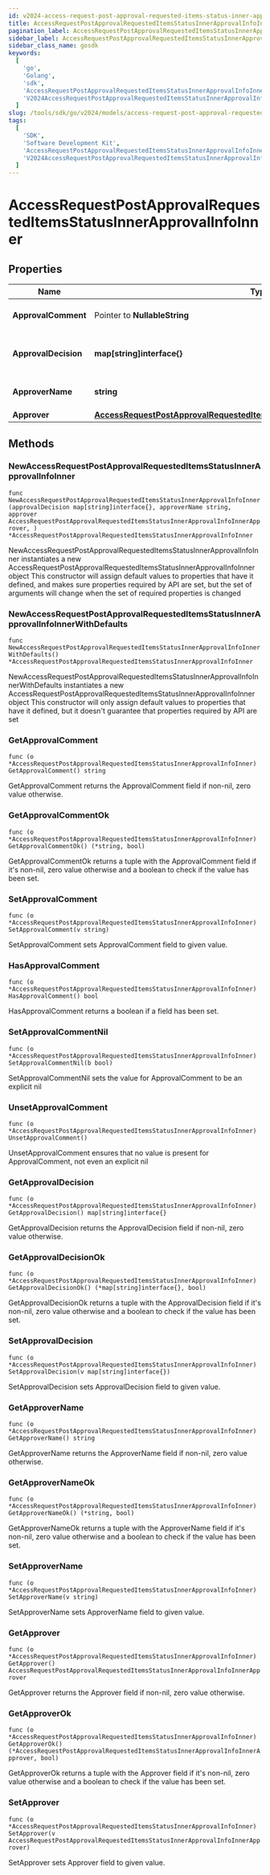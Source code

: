 ```yaml
---
id: v2024-access-request-post-approval-requested-items-status-inner-approval-info-inner
title: AccessRequestPostApprovalRequestedItemsStatusInnerApprovalInfoInner
pagination_label: AccessRequestPostApprovalRequestedItemsStatusInnerApprovalInfoInner
sidebar_label: AccessRequestPostApprovalRequestedItemsStatusInnerApprovalInfoInner
sidebar_class_name: gosdk
keywords:
  [
    'go',
    'Golang',
    'sdk',
    'AccessRequestPostApprovalRequestedItemsStatusInnerApprovalInfoInner',
    'V2024AccessRequestPostApprovalRequestedItemsStatusInnerApprovalInfoInner',
  ]
slug: /tools/sdk/go/v2024/models/access-request-post-approval-requested-items-status-inner-approval-info-inner
tags:
  [
    'SDK',
    'Software Development Kit',
    'AccessRequestPostApprovalRequestedItemsStatusInnerApprovalInfoInner',
    'V2024AccessRequestPostApprovalRequestedItemsStatusInnerApprovalInfoInner',
  ]
---
```


# AccessRequestPostApprovalRequestedItemsStatusInnerApprovalInfoInner

## Properties

| Name | Type | Description | Notes |
| --- | --- | --- | --- |
| **ApprovalComment** | Pointer to **NullableString** | A comment left by the approver. | [optional] |
| **ApprovalDecision** | **map[string]interface{}** | The final decision of the approver. |
| **ApproverName** | **string** | The name of the approver |
| **Approver** | [**AccessRequestPostApprovalRequestedItemsStatusInnerApprovalInfoInnerApprover**](access-request-post-approval-requested-items-status-inner-approval-info-inner-approver) |  |

## Methods

### NewAccessRequestPostApprovalRequestedItemsStatusInnerApprovalInfoInner

`func NewAccessRequestPostApprovalRequestedItemsStatusInnerApprovalInfoInner(approvalDecision map[string]interface{}, approverName string, approver AccessRequestPostApprovalRequestedItemsStatusInnerApprovalInfoInnerApprover, ) *AccessRequestPostApprovalRequestedItemsStatusInnerApprovalInfoInner`

NewAccessRequestPostApprovalRequestedItemsStatusInnerApprovalInfoInner instantiates a new AccessRequestPostApprovalRequestedItemsStatusInnerApprovalInfoInner object This constructor will assign default values to properties that have it defined, and makes sure properties required by API are set, but the set of arguments will change when the set of required properties is changed

### NewAccessRequestPostApprovalRequestedItemsStatusInnerApprovalInfoInnerWithDefaults

`func NewAccessRequestPostApprovalRequestedItemsStatusInnerApprovalInfoInnerWithDefaults() *AccessRequestPostApprovalRequestedItemsStatusInnerApprovalInfoInner`

NewAccessRequestPostApprovalRequestedItemsStatusInnerApprovalInfoInnerWithDefaults instantiates a new AccessRequestPostApprovalRequestedItemsStatusInnerApprovalInfoInner object This constructor will only assign default values to properties that have it defined, but it doesn't guarantee that properties required by API are set

### GetApprovalComment

`func (o *AccessRequestPostApprovalRequestedItemsStatusInnerApprovalInfoInner) GetApprovalComment() string`

GetApprovalComment returns the ApprovalComment field if non-nil, zero value otherwise.

### GetApprovalCommentOk

`func (o *AccessRequestPostApprovalRequestedItemsStatusInnerApprovalInfoInner) GetApprovalCommentOk() (*string, bool)`

GetApprovalCommentOk returns a tuple with the ApprovalComment field if it's non-nil, zero value otherwise and a boolean to check if the value has been set.

### SetApprovalComment

`func (o *AccessRequestPostApprovalRequestedItemsStatusInnerApprovalInfoInner) SetApprovalComment(v string)`

SetApprovalComment sets ApprovalComment field to given value.

### HasApprovalComment

`func (o *AccessRequestPostApprovalRequestedItemsStatusInnerApprovalInfoInner) HasApprovalComment() bool`

HasApprovalComment returns a boolean if a field has been set.

### SetApprovalCommentNil

`func (o *AccessRequestPostApprovalRequestedItemsStatusInnerApprovalInfoInner) SetApprovalCommentNil(b bool)`

SetApprovalCommentNil sets the value for ApprovalComment to be an explicit nil

### UnsetApprovalComment

`func (o *AccessRequestPostApprovalRequestedItemsStatusInnerApprovalInfoInner) UnsetApprovalComment()`

UnsetApprovalComment ensures that no value is present for ApprovalComment, not even an explicit nil

### GetApprovalDecision

`func (o *AccessRequestPostApprovalRequestedItemsStatusInnerApprovalInfoInner) GetApprovalDecision() map[string]interface{}`

GetApprovalDecision returns the ApprovalDecision field if non-nil, zero value otherwise.

### GetApprovalDecisionOk

`func (o *AccessRequestPostApprovalRequestedItemsStatusInnerApprovalInfoInner) GetApprovalDecisionOk() (*map[string]interface{}, bool)`

GetApprovalDecisionOk returns a tuple with the ApprovalDecision field if it's non-nil, zero value otherwise and a boolean to check if the value has been set.

### SetApprovalDecision

`func (o *AccessRequestPostApprovalRequestedItemsStatusInnerApprovalInfoInner) SetApprovalDecision(v map[string]interface{})`

SetApprovalDecision sets ApprovalDecision field to given value.

### GetApproverName

`func (o *AccessRequestPostApprovalRequestedItemsStatusInnerApprovalInfoInner) GetApproverName() string`

GetApproverName returns the ApproverName field if non-nil, zero value otherwise.

### GetApproverNameOk

`func (o *AccessRequestPostApprovalRequestedItemsStatusInnerApprovalInfoInner) GetApproverNameOk() (*string, bool)`

GetApproverNameOk returns a tuple with the ApproverName field if it's non-nil, zero value otherwise and a boolean to check if the value has been set.

### SetApproverName

`func (o *AccessRequestPostApprovalRequestedItemsStatusInnerApprovalInfoInner) SetApproverName(v string)`

SetApproverName sets ApproverName field to given value.

### GetApprover

`func (o *AccessRequestPostApprovalRequestedItemsStatusInnerApprovalInfoInner) GetApprover() AccessRequestPostApprovalRequestedItemsStatusInnerApprovalInfoInnerApprover`

GetApprover returns the Approver field if non-nil, zero value otherwise.

### GetApproverOk

`func (o *AccessRequestPostApprovalRequestedItemsStatusInnerApprovalInfoInner) GetApproverOk() (*AccessRequestPostApprovalRequestedItemsStatusInnerApprovalInfoInnerApprover, bool)`

GetApproverOk returns a tuple with the Approver field if it's non-nil, zero value otherwise and a boolean to check if the value has been set.

### SetApprover

`func (o *AccessRequestPostApprovalRequestedItemsStatusInnerApprovalInfoInner) SetApprover(v AccessRequestPostApprovalRequestedItemsStatusInnerApprovalInfoInnerApprover)`

SetApprover sets Approver field to given value.
